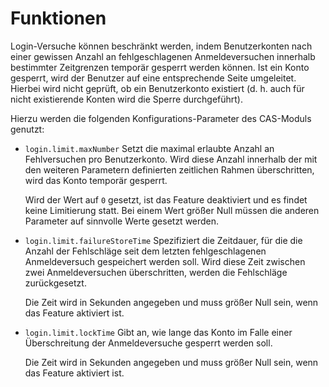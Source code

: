 # Funktionen

Login-Versuche können beschränkt werden, indem Benutzerkonten nach einer gewissen Anzahl an fehlgeschlagenen
Anmeldeversuchen innerhalb bestimmter Zeitgrenzen temporär gesperrt werden können. Ist ein Konto gesperrt, wird
der Benutzer auf eine entsprechende Seite umgeleitet. Hierbei wird nicht geprüft, ob ein Benutzerkonto existiert
(d. h. auch für nicht existierende Konten wird die Sperre durchgeführt).

Hierzu werden die folgenden Konfigurations-Parameter des CAS-Moduls genutzt:

* `login.limit.maxNumber` Setzt die maximal erlaubte Anzahl an Fehlversuchen pro Benutzerkonto.
  Wird diese Anzahl innerhalb der mit den weiteren Parametern definierten zeitlichen Rahmen
  überschritten, wird das Konto temporär gesperrt.

  Wird der Wert auf `0` gesetzt, ist das Feature deaktiviert und es findet keine Limitierung statt.
  Bei einem Wert größer Null müssen die anderen Parameter auf sinnvolle Werte gesetzt werden. 
* `login.limit.failureStoreTime` Spezifiziert die Zeitdauer, für die die Anzahl der Fehlschläge seit dem letzten
  fehlgeschlagenen Anmeldeversuch gespeichert werden soll. Wird diese Zeit zwischen zwei Anmeldeversuchen überschritten,
  werden die Fehlschläge zurückgesetzt.

  Die Zeit wird in Sekunden angegeben und muss größer Null sein, wenn das Feature aktiviert ist.
* `login.limit.lockTime` Gibt an, wie lange das Konto im Falle einer Überschreitung der Anmeldeversuche gesperrt werden
  soll.

  Die Zeit wird in Sekunden angegeben und muss größer Null sein, wenn das Feature aktiviert ist.
